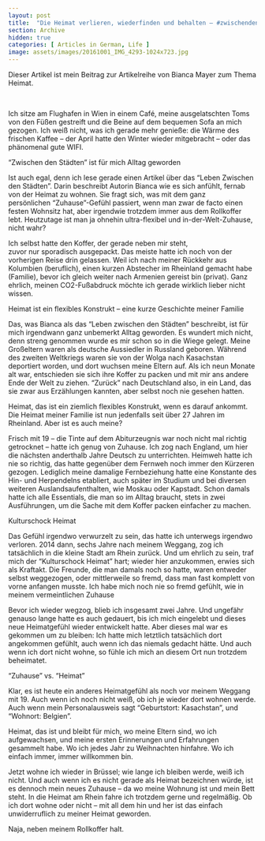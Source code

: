 ```yaml
---
layout: post
title:  "Die Heimat verlieren, wiederfinden und behalten – #zwischendenstaedten"
section: Archive
hidden: true
categories: [ Articles in German, Life ]
image: assets/images/20161001_IMG_4293-1024x723.jpg
---
```



Dieser Artikel ist mein Beitrag zur Artikelreihe von Bianca Mayer zum Thema Heimat. 

 

Ich sitze am Flughafen in Wien in einem Café, meine ausgelatschten Toms von den Füßen gestreift und die Beine auf dem bequemen Sofa an mich gezogen. Ich weiß nicht, was ich gerade mehr genieße: die Wärme des frischen Kaffee – der April hatte den Winter wieder mitgebracht – oder das phänomenal gute WIFI.

“Zwischen den Städten” ist für mich Alltag geworden

Ist auch egal, denn ich lese gerade einen Artikel über das “Leben Zwischen den Städten”. Darin beschreibt Autorin Bianca wie es sich anfühlt, fernab von der Heimat zu wohnen. Sie fragt sich, was mit dem ganz persönlichen “Zuhause”-Gefühl passiert, wenn man zwar de facto einen festen Wohnsitz hat, aber irgendwie trotzdem immer aus dem Rollkoffer lebt. Heutzutage ist man ja ohnehin ultra-flexibel und in-der-Welt-Zuhause, nicht wahr?

Ich selbst hatte den Koffer, der gerade neben mir steht, zuvor nur sporadisch ausgepackt. Das meiste hatte ich noch von der vorherigen Reise drin gelassen. Weil ich nach meiner Rückkehr aus Kolumbien (beruflich), einen kurzen Abstecher im Rheinland gemacht habe (Familie), bevor ich gleich weiter nach Armenien gereist bin (privat). Ganz ehrlich, meinen CO2-Fußabdruck möchte ich gerade wirklich lieber nicht wissen.

Heimat ist ein flexibles Konstrukt – eine kurze Geschichte meiner Familie

Das, was Bianca als das “Leben zwischen den Städten” beschreibt, ist für mich irgendwann ganz unbemerkt Alltag geworden. Es wundert mich nicht, denn streng genommen wurde es mir schon so in die Wiege gelegt. Meine Großeltern waren als deutsche Aussiedler in Russland geboren. Während des zweiten Weltkriegs waren sie von der Wolga nach Kasachstan deportiert worden, und dort wuchsen meine Eltern auf. Als ich neun Monate alt war, entschieden sie sich ihre Koffer zu packen und mit mir ans andere Ende der Welt zu ziehen. “Zurück” nach Deutschland also, in ein Land, das sie zwar aus Erzählungen kannten, aber selbst noch nie gesehen hatten.

Heimat, das ist ein ziemlich flexibles Konstrukt, wenn es darauf ankommt. Die Heimat meiner Familie ist nun jedenfalls seit über 27 Jahren im Rheinland. Aber ist es auch meine? 

Frisch mit 19 – die Tinte auf dem Abiturzeugnis war noch nicht mal richtig getrocknet – hatte ich genug von Zuhause. Ich zog nach England, um hier die nächsten anderthalb Jahre Deutsch zu unterrichten. Heimweh hatte ich nie so richtig, das hatte gegenüber dem Fernweh noch immer den Kürzeren gezogen. Lediglich meine damalige Fernbeziehung hatte eine Konstante des Hin- und Herpendelns etabliert, auch später im Studium und bei diversen weiteren Auslandsaufenthalten, wie Moskau oder Kapstadt. Schon damals hatte ich alle Essentials, die man so im Alltag braucht, stets in zwei Ausführungen, um die Sache mit dem Koffer packen einfacher zu machen.

Kulturschock Heimat

Das Gefühl irgendwo verwurzelt zu sein, das hatte ich unterwegs irgendwo verloren. 2014 dann, sechs Jahre nach meinem Weggang, zog ich tatsächlich in die kleine Stadt am Rhein zurück. Und um ehrlich zu sein, traf mich der “Kulturschock Heimat” hart; wieder hier anzukommen, erwies sich als Kraftakt. Die Freunde, die man damals noch so hatte, waren entweder selbst weggezogen, oder mittlerweile so fremd, dass man fast komplett von vorne anfangen musste. Ich habe mich noch nie so fremd gefühlt, wie in meinem vermeintlichen Zuhause

Bevor ich wieder wegzog, blieb ich insgesamt zwei Jahre. Und ungefähr genauso lange hatte es auch gedauert, bis ich mich eingelebt und dieses neue Heimatgefühl wieder entwickelt hatte. Aber dieses mal war es gekommen um zu bleiben: Ich hatte mich letztlich tatsächlich dort angekommen gefühlt, auch wenn ich das niemals gedacht hätte. Und auch wenn ich dort nicht wohne, so fühle ich mich an diesem Ort nun trotzdem beheimatet. 

“Zuhause” vs. “Heimat”

Klar, es ist heute ein anderes Heimatgefühl als noch vor meinem Weggang mit 19. Auch wenn ich noch nicht weiß, ob ich je wieder dort wohnen werde. Auch wenn mein Personalausweis sagt “Geburtstort: Kasachstan”, und “Wohnort: Belgien”. 

Heimat, das ist und bleibt für mich, wo meine Eltern sind, wo ich aufgewachsen, und meine ersten Erinnerungen und Erfahrungen gesammelt habe. Wo ich jedes Jahr zu Weihnachten hinfahre. Wo ich einfach immer, immer willkommen bin. 

Jetzt wohne ich wieder in Brüssel; wie lange ich bleiben werde, weiß ich nicht. Und auch wenn ich es nicht gerade als Heimat bezeichnen würde, ist es dennoch mein neues Zuhause – da wo meine Wohnung ist und mein Bett steht. In die Heimat am Rhein fahre ich trotzdem gerne und regelmäßig. Ob ich dort wohne oder nicht – mit all dem hin und her ist das einfach unwiderruflich zu meiner Heimat geworden. 

Naja, neben meinem Rollkoffer halt.



